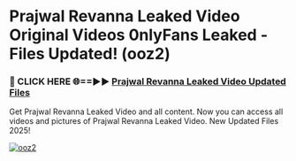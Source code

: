 # Prajwal Revanna Leaked Video Original Videos 0nlyFans Leaked - Files Updated! (ooz2)

<h3>🔴 CLICK HERE 🌐==►► <a href="https://tinyurl.com/2wckxsce" rel="nofollow">Prajwal Revanna Leaked Video Updated Files</a></h3>

Get Prajwal Revanna Leaked Video and all content. Now you can access all videos and pictures of Prajwal Revanna Leaked Video. New Updated Files 2025!

[![ooz2](https://i.imgur.com/AFduVYN.gif)](https://tinyurl.com/2wckxsce)
